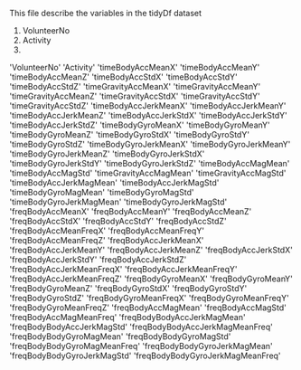 This file describe the variables in the tidyDf dataset

1. VolunteerNo
2. Activity
3. 

'VolunteerNo' 
'Activity' 
'timeBodyAccMeanX' 
'timeBodyAccMeanY' 
'timeBodyAccMeanZ' 
'timeBodyAccStdX' 
'timeBodyAccStdY' 
'timeBodyAccStdZ' 
'timeGravityAccMeanX' 
'timeGravityAccMeanY' 
'timeGravityAccMeanZ' 
'timeGravityAccStdX' 
'timeGravityAccStdY' 
'timeGravityAccStdZ' 
'timeBodyAccJerkMeanX' 
'timeBodyAccJerkMeanY' 
'timeBodyAccJerkMeanZ' 
'timeBodyAccJerkStdX' 
'timeBodyAccJerkStdY' 
'timeBodyAccJerkStdZ' 
'timeBodyGyroMeanX' 
'timeBodyGyroMeanY' 
'timeBodyGyroMeanZ' 
'timeBodyGyroStdX' 
'timeBodyGyroStdY' 
'timeBodyGyroStdZ' 
'timeBodyGyroJerkMeanX' 
'timeBodyGyroJerkMeanY' 
'timeBodyGyroJerkMeanZ' 
'timeBodyGyroJerkStdX' 
'timeBodyGyroJerkStdY' 
'timeBodyGyroJerkStdZ' 
'timeBodyAccMagMean' 
'timeBodyAccMagStd' 
'timeGravityAccMagMean' 
'timeGravityAccMagStd' 
'timeBodyAccJerkMagMean' 
'timeBodyAccJerkMagStd' 
'timeBodyGyroMagMean' 
'timeBodyGyroMagStd' 
'timeBodyGyroJerkMagMean' 
'timeBodyGyroJerkMagStd' 
'freqBodyAccMeanX' 
'freqBodyAccMeanY' 
'freqBodyAccMeanZ' 
'freqBodyAccStdX' 
'freqBodyAccStdY' 
'freqBodyAccStdZ' 
'freqBodyAccMeanFreqX' 
'freqBodyAccMeanFreqY' 
'freqBodyAccMeanFreqZ' 
'freqBodyAccJerkMeanX' 
'freqBodyAccJerkMeanY' 
'freqBodyAccJerkMeanZ' 
'freqBodyAccJerkStdX' 
'freqBodyAccJerkStdY' 
'freqBodyAccJerkStdZ' 
'freqBodyAccJerkMeanFreqX' 
'freqBodyAccJerkMeanFreqY' 
'freqBodyAccJerkMeanFreqZ'
'freqBodyGyroMeanX' 
'freqBodyGyroMeanY' 
'freqBodyGyroMeanZ' 
'freqBodyGyroStdX' 
'freqBodyGyroStdY' 
'freqBodyGyroStdZ' 
'freqBodyGyroMeanFreqX' 
'freqBodyGyroMeanFreqY' 
'freqBodyGyroMeanFreqZ' 
'freqBodyAccMagMean' 
'freqBodyAccMagStd' 
'freqBodyAccMagMeanFreq' 
'freqBodyBodyAccJerkMagMean' 
'freqBodyBodyAccJerkMagStd' 
'freqBodyBodyAccJerkMagMeanFreq' 
'freqBodyBodyGyroMagMean' 
'freqBodyBodyGyroMagStd' 
'freqBodyBodyGyroMagMeanFreq' 
'freqBodyBodyGyroJerkMagMean' 
'freqBodyBodyGyroJerkMagStd' 
'freqBodyBodyGyroJerkMagMeanFreq'

